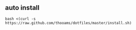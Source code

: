 
## auto install
```
bash <(curl -s https://raw.github.com/thooams/dotfiles/master/install.sh)
```


